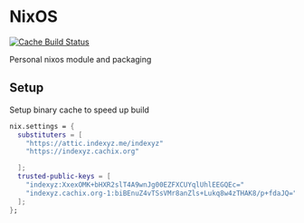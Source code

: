 # NixOS

[![Cache Build Status](https://img.shields.io/drone/build/X01A/nixos?label=Cache%20Build&server=https%3A%2F%2Fflame.indexyz.me)](https://flame.indexyz.me/X01A/nixos)

Personal nixos module and packaging

## Setup

Setup binary cache to speed up build

```nix
nix.settings = {
  substituters = [
    "https://attic.indexyz.me/indexyz"
    "https://indexyz.cachix.org"

  ];
  trusted-public-keys = [
    "indexyz:XxexOMK+bHXR2slT4A9wnJg00EZFXCUYqlUhlEEGQEc="
    "indexyz.cachix.org-1:biBEnuZ4vTSsVMr8anZls+Lukq8w4zTHAK8/p+fdaJQ="
  ];
};
```


